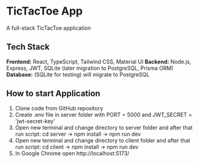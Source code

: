 # TicTacToe App

A full-stack TicTacToe application

## Tech Stack

**Frontend:** React, TypeScript, Tailwind CSS, Material UI
**Backend:** Node.js, Express, JWT, SQLite (later migration to PostgreSQL, Prisma ORM)
**Database:** (SQLite for testing) will migrate to PostgreSQL

## How to start Application

1. Clone code from GitHub repository
2. Create .env file in server folder with PORT = 5000 and JWT_SECRET = 'jwt-secret-key'
3. Open new terminal and change directory to server folder and after that run script: cd server -> npm install -> npm run dev
4. Open new terminal and change directory to client folder and after that run script: cd client -> npm install -> npm run dev
5. In Google Chrome open http://localhost:5173/
